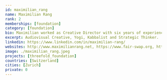 ```yaml
---
id: maximilian_rang
name: Maximilian Rang
rank: 2
memberships: [foundation]
category: [foundation]
bio: Maximilian worked as Creative Director with six years of experience in motion and brand design for top 100 brands. Companies such as Audi and Porsche entrusted him with world premieres of their products. His passion for & p2p technology lead him to work with many startups in the decentralized space. He then joined ThreeFold only a few days after he learned about the project, because its so much aligned with this vision of how the Internet should be working for everyone.
excerpt: Audiovisual Creative, Yogi, Kabbalist and Strategic Thinker.
linkedin: https://www.linkedin.com/in/maximilian-rang/
websites: http://www.maximilianrang.net, https://www.fair-swap.org, https://threefold.io/
image: ./maximilian_rang.jpeg
projects: [threefold_foundation]
countries: [Switzerland]
cities: [Zurich]
private: 0
---
```

